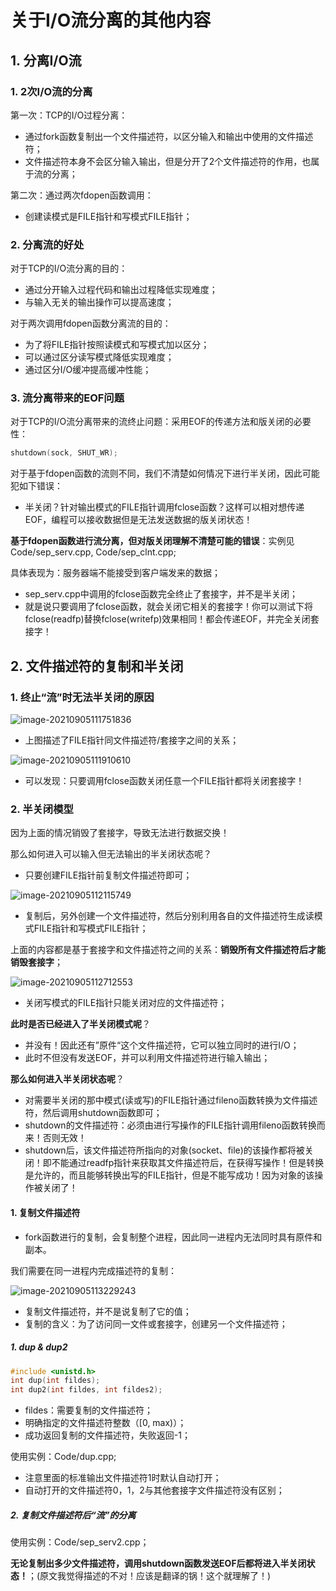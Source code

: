 # 关于I/O流分离的其他内容

## 1. 分离I/O流

### 1. 2次I/O流的分离

第一次：TCP的I/O过程分离：

* 通过fork函数复制出一个文件描述符，以区分输入和输出中使用的文件描述符；
* 文件描述符本身不会区分输入输出，但是分开了2个文件描述符的作用，也属于流的分离；

第二次：通过两次fdopen函数调用：

* 创建读模式是FILE指针和写模式FILE指针；

### 2. 分离流的好处

对于TCP的I/O流分离的目的：

* 通过分开输入过程代码和输出过程降低实现难度；
* 与输入无关的输出操作可以提高速度；

对于两次调用fdopen函数分离流的目的：

* 为了将FILE指针按照读模式和写模式加以区分；
* 可以通过区分读写模式降低实现难度；
* 通过区分I/O缓冲提高缓冲性能；

### 3. 流分离带来的EOF问题

对于TCP的I/O流分离带来的流终止问题：采用EOF的传递方法和版关闭的必要性：

```c++
shutdown(sock, SHUT_WR);
```

对于基于fdopen函数的流则不同，我们不清楚如何情况下进行半关闭，因此可能犯如下错误：

* 半关闭？针对输出模式的FILE指针调用fclose函数？这样可以相对想传递EOF，编程可以接收数据但是无法发送数据的版关闭状态！

**基于fdopen函数进行流分离，但对版关闭理解不清楚可能的错误**：实例见Code/sep_serv.cpp, Code/sep_clnt.cpp;

具体表现为：服务器端不能接受到客户端发来的数据；

* sep_serv.cpp中调用的fclose函数完全终止了套接字，并不是半关闭；
* 就是说只要调用了fclose函数，就会关闭它相关的套接字！你可以测试下将fclose(readfp)替换fclose(writefp)效果相同！都会传递EOF，并完全关闭套接字！

## 2. 文件描述符的复制和半关闭

### 1. 终止“流”时无法半关闭的原因

![image-20210905111751836](https://cdn.jsdelivr.net/gh/hewei-nju/PictureBed@main/img/image-20210905111751836.png)

* 上图描述了FILE指针同文件描述符/套接字之间的关系；

![image-20210905111910610](https://cdn.jsdelivr.net/gh/hewei-nju/PictureBed@main/img/image-20210905111910610.png)

* 可以发现：只要调用fclose函数关闭任意一个FILE指针都将关闭套接字！

### 2. 半关闭模型

因为上面的情况销毁了套接字，导致无法进行数据交换！

那么如何进入可以输入但无法输出的半关闭状态呢？

* 只要创建FILE指针前复制文件描述符即可；

![image-20210905112115749](https://cdn.jsdelivr.net/gh/hewei-nju/PictureBed@main/img/image-20210905112115749.png)

* 复制后，另外创建一个文件描述符，然后分别利用各自的文件描述符生成读模式FILE指针和写模式FILE指针；

上面的内容都是基于套接字和文件描述符之间的关系：**销毁所有文件描述符后才能销毁套接字**；

![image-20210905112712553](https://cdn.jsdelivr.net/gh/hewei-nju/PictureBed@main/img/image-20210905112712553.png)

* 关闭写模式的FILE指针只能关闭对应的文件描述符；

**此时是否已经进入了半关闭模式呢**？

* 并没有！因此还有”原件“这个文件描述符，它可以独立同时的进行I/O；
* 此时不但没有发送EOF，并可以利用文件描述符进行输入输出；

**那么如何进入半关闭状态呢**？

* 对需要半关闭的那中模式(读或写)的FILE指针通过fileno函数转换为文件描述符，然后调用shutdown函数即可；
* shutdown的文件描述符：必须由进行写操作的FILE指针调用fileno函数转换而来！否则无效！
* shutdown后，该文件描述符所指向的对象(socket、file)的该操作都将被关闭！即不能通过readfp指针来获取其文件描述符后，在获得写操作！但是转换是允许的，而且能够转换出写的FILE指针，但是不能写成功！因为对象的该操作被关闭了！

#### 1. 复制文件描述符

* fork函数进行的复制，会复制整个进程，因此同一进程内无法同时具有原件和副本。

我们需要在同一进程内完成描述符的复制：

![image-20210905113229243](https://cdn.jsdelivr.net/gh/hewei-nju/PictureBed@main/img/image-20210905113229243.png)

* 复制文件描述符，并不是说复制了它的值；
* 复制的含义：为了访问同一文件或套接字，创建另一个文件描述符；

##### 1. dup & dup2

```c++
#include <unistd.h>
int dup(int fildes);
int dup2(int fildes, int fildes2);
```

* fildes：需要复制的文件描述符；
* 明确指定的文件描述符整数（[0, max)）；
* 成功返回复制的文件描述符，失败返回-1；

使用实例：Code/dup.cpp;

* 注意里面的标准输出文件描述符1时默认自动打开；
* 自动打开的文件描述符0，1，2与其他套接字文件描述符没有区别；

##### 2. 复制文件描述符后“流”的分离

使用实例：Code/sep_serv2.cpp；

**无论复制出多少文件描述符，调用shutdown函数发送EOF后都将进入半关闭状态！**；(原文我觉得描述的不对！应该是翻译的锅！这个就理解了！)


